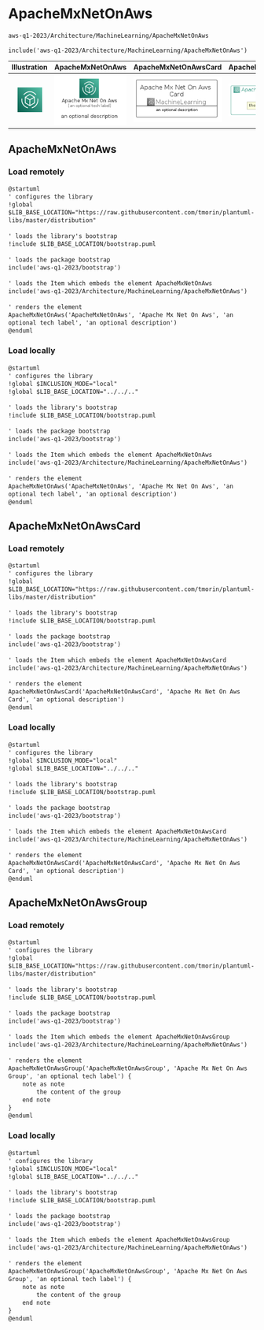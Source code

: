 # ApacheMxNetOnAws


```text
aws-q1-2023/Architecture/MachineLearning/ApacheMxNetOnAws
```

```text
include('aws-q1-2023/Architecture/MachineLearning/ApacheMxNetOnAws')
```



| Illustration | ApacheMxNetOnAws | ApacheMxNetOnAwsCard | ApacheMxNetOnAwsGroup |
| :---: | :---: | :---: | :---: |
| ![illustration for Illustration](../../../aws-q1-2023/Architecture/MachineLearning/ApacheMxNetOnAws.png) | ![illustration for ApacheMxNetOnAws](../../../aws-q1-2023/Architecture/MachineLearning/ApacheMxNetOnAws.Local.png) | ![illustration for ApacheMxNetOnAwsCard](../../../aws-q1-2023/Architecture/MachineLearning/ApacheMxNetOnAwsCard.Local.png) | ![illustration for ApacheMxNetOnAwsGroup](../../../aws-q1-2023/Architecture/MachineLearning/ApacheMxNetOnAwsGroup.Local.png) |




## ApacheMxNetOnAws

### Load remotely
```plantuml
@startuml
' configures the library
!global $LIB_BASE_LOCATION="https://raw.githubusercontent.com/tmorin/plantuml-libs/master/distribution"

' loads the library's bootstrap
!include $LIB_BASE_LOCATION/bootstrap.puml

' loads the package bootstrap
include('aws-q1-2023/bootstrap')

' loads the Item which embeds the element ApacheMxNetOnAws
include('aws-q1-2023/Architecture/MachineLearning/ApacheMxNetOnAws')

' renders the element
ApacheMxNetOnAws('ApacheMxNetOnAws', 'Apache Mx Net On Aws', 'an optional tech label', 'an optional description')
@enduml
```

### Load locally
```plantuml
@startuml
' configures the library
!global $INCLUSION_MODE="local"
!global $LIB_BASE_LOCATION="../../.."

' loads the library's bootstrap
!include $LIB_BASE_LOCATION/bootstrap.puml

' loads the package bootstrap
include('aws-q1-2023/bootstrap')

' loads the Item which embeds the element ApacheMxNetOnAws
include('aws-q1-2023/Architecture/MachineLearning/ApacheMxNetOnAws')

' renders the element
ApacheMxNetOnAws('ApacheMxNetOnAws', 'Apache Mx Net On Aws', 'an optional tech label', 'an optional description')
@enduml
```

## ApacheMxNetOnAwsCard

### Load remotely
```plantuml
@startuml
' configures the library
!global $LIB_BASE_LOCATION="https://raw.githubusercontent.com/tmorin/plantuml-libs/master/distribution"

' loads the library's bootstrap
!include $LIB_BASE_LOCATION/bootstrap.puml

' loads the package bootstrap
include('aws-q1-2023/bootstrap')

' loads the Item which embeds the element ApacheMxNetOnAwsCard
include('aws-q1-2023/Architecture/MachineLearning/ApacheMxNetOnAws')

' renders the element
ApacheMxNetOnAwsCard('ApacheMxNetOnAwsCard', 'Apache Mx Net On Aws Card', 'an optional description')
@enduml
```

### Load locally
```plantuml
@startuml
' configures the library
!global $INCLUSION_MODE="local"
!global $LIB_BASE_LOCATION="../../.."

' loads the library's bootstrap
!include $LIB_BASE_LOCATION/bootstrap.puml

' loads the package bootstrap
include('aws-q1-2023/bootstrap')

' loads the Item which embeds the element ApacheMxNetOnAwsCard
include('aws-q1-2023/Architecture/MachineLearning/ApacheMxNetOnAws')

' renders the element
ApacheMxNetOnAwsCard('ApacheMxNetOnAwsCard', 'Apache Mx Net On Aws Card', 'an optional description')
@enduml
```

## ApacheMxNetOnAwsGroup

### Load remotely
```plantuml
@startuml
' configures the library
!global $LIB_BASE_LOCATION="https://raw.githubusercontent.com/tmorin/plantuml-libs/master/distribution"

' loads the library's bootstrap
!include $LIB_BASE_LOCATION/bootstrap.puml

' loads the package bootstrap
include('aws-q1-2023/bootstrap')

' loads the Item which embeds the element ApacheMxNetOnAwsGroup
include('aws-q1-2023/Architecture/MachineLearning/ApacheMxNetOnAws')

' renders the element
ApacheMxNetOnAwsGroup('ApacheMxNetOnAwsGroup', 'Apache Mx Net On Aws Group', 'an optional tech label') {
    note as note
        the content of the group
    end note
}
@enduml
```

### Load locally
```plantuml
@startuml
' configures the library
!global $INCLUSION_MODE="local"
!global $LIB_BASE_LOCATION="../../.."

' loads the library's bootstrap
!include $LIB_BASE_LOCATION/bootstrap.puml

' loads the package bootstrap
include('aws-q1-2023/bootstrap')

' loads the Item which embeds the element ApacheMxNetOnAwsGroup
include('aws-q1-2023/Architecture/MachineLearning/ApacheMxNetOnAws')

' renders the element
ApacheMxNetOnAwsGroup('ApacheMxNetOnAwsGroup', 'Apache Mx Net On Aws Group', 'an optional tech label') {
    note as note
        the content of the group
    end note
}
@enduml
```

